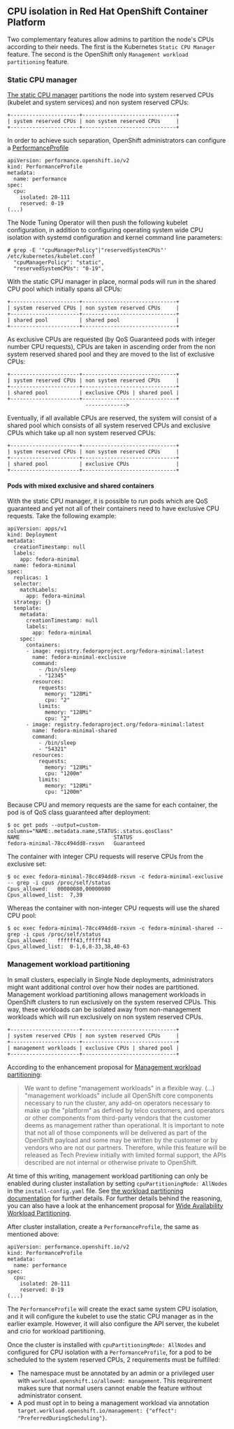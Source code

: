 ## CPU isolation in Red Hat OpenShift Container Platform

Two complementary features allow admins to partition the node's CPUs according to their needs. The first is
the Kubernetes `Static CPU Manager` feature. The second is the OpenShift only `Management workload partitioning` feature.

### Static CPU manager

[The static CPU manager](https://kubernetes.io/docs/tasks/administer-cluster/cpu-management-policies/#static-policy)
partitions the node into system reserved CPUs (kubelet and system services) and non system
reserved CPUs:

```
+----------------------+------------------------------+
| system reserved CPUs | non system reserved CPUs     |
+----------------------+------------------------------+
```

In order to achieve such separation, OpenShift administrators can configure a
[PerformanceProfile](https://docs.openshift.com/container-platform/4.14/scalability_and_performance/cnf-create-performance-profiles.html)

```
apiVersion: performance.openshift.io/v2
kind: PerformanceProfile
metadata:
  name: performance
spec:
  cpu:
    isolated: 20-111
    reserved: 0-19
(...)
```

The Node Tuning Operator will then push the following kubelet configuration, in addition to configuring operating
system wide CPU isolation with systemd configuration and kernel command line parameters:
```
# grep -E '"cpuManagerPolicy"|"reservedSystemCPUs"' /etc/kubernetes/kubelet.conf
  "cpuManagerPolicy": "static",
  "reservedSystemCPUs": "0-19",
```

With the static CPU manager in place, normal pods will run in the shared CPU pool which initially spans all CPUs:
```
+----------------------+------------------------------+
| system reserved CPUs | non system reserved CPUs     |
+----------------------+------------------------------+
| shared pool          | shared pool                  |
+----------------------+------------------------------+
```

As exclusive CPUs are requested (by QoS Guaranteed pods with integer number CPU requests), CPUs are taken in ascending
order from the non system reserved shared pool and they are moved to the list of exclusive CPUs:
```
+----------------------+------------------------------+
| system reserved CPUs | non system reserved CPUs     |
+----------------------+------------------------------+
| shared pool          | exclusive CPUs | shared pool |
+----------------------+------------------------------+
                         ------------->
```

Eventually, if all available CPUs are reserved, the system will consist of a shared pool which consists of all system
reserved CPUs and exclusive CPUs which take up all non system reserved CPUs:
```
+----------------------+------------------------------+
| system reserved CPUs | non system reserved CPUs     |
+----------------------+------------------------------+
| shared pool          | exclusive CPUs               |
+----------------------+------------------------------+
```

#### Pods with mixed exclusive and shared containers

With the static CPU manager, it is possible to run pods which are QoS guaranteed and yet not all of their containers
need to have exclusive CPU requests. Take the following example:

```
apiVersion: apps/v1
kind: Deployment
metadata:
  creationTimestamp: null
  labels:
    app: fedora-minimal
  name: fedora-minimal
spec:
  replicas: 1
  selector:
    matchLabels:
      app: fedora-minimal
  strategy: {}
  template:
    metadata:
      creationTimestamp: null
      labels:
        app: fedora-minimal
    spec:
      containers:
      - image: registry.fedoraproject.org/fedora-minimal:latest
        name: fedora-minimal-exclusive
        command:
          - /bin/sleep
          - "12345"
        resources:
          requests:
            memory: "128Mi"
            cpu: "2"
          limits:
            memory: "128Mi"
            cpu: "2"
      - image: registry.fedoraproject.org/fedora-minimal:latest
        name: fedora-minimal-shared
        command:
          - /bin/sleep
          - "54321"
        resources:
          requests:
            memory: "128Mi"
            cpu: "1200m"
          limits:
            memory: "128Mi"
            cpu: "1200m"
```

Because CPU and memory requests are the same for each container, the pod is of QoS class guaranteed after deployment:

```
$ oc get pods --output=custom-columns="NAME:.metadata.name,STATUS:.status.qosClass"
NAME                              STATUS
fedora-minimal-78cc494dd8-rxsvn   Guaranteed
```

The container with integer CPU requests will reserve CPUs from the exclusive set:

```
$ oc exec fedora-minimal-78cc494dd8-rxsvn -c fedora-minimal-exclusive -- grep -i cpus /proc/self/status
Cpus_allowed:	00000080,00000080
Cpus_allowed_list:	7,39
```

Whereas the container with non-integer CPU requests will use the shared CPU pool:

```
$ oc exec fedora-minimal-78cc494dd8-rxsvn -c fedora-minimal-shared -- grep -i cpus /proc/self/status
Cpus_allowed:	ffffff43,ffffff43
Cpus_allowed_list:	0-1,6,8-33,38,40-63
```

### Management workload partitioning

In small clusters, especially in Single Node deployments, administrators might want additional control over how their
nodes are partitioned. Management workload partitioning allows management workloads in OpenShift clusters to run
exclusively on the system reserved CPUs. This way, these workloads can be isolated away from non-management
workloads which will run exclusively on non system reserved CPUs.

```
+----------------------+------------------------------+
| system reserved CPUs | non system reserved CPUs     |
+----------------------+------------------------------+
| management workloads | exclusive CPUs | shared pool |
+----------------------+------------------------------+
```

According to the enhancement proposal for
[Management workload partitioning](https://github.com/openshift/enhancements/blob/master/enhancements/workload-partitioning/management-workload-partitioning.md#high-level-end-to-end-workflow):

> We want to define "management workloads" in a flexible way. (...) "management workloads" include all OpenShift core
components necessary to run the cluster, any add-on operators necessary to make up the "platform" as defined by telco
customers, and operators or other components from third-party vendors that the customer deems as management rather than
operational.  It is important to note that not all of those components will be delivered as part of the OpenShift
payload and some may be written by the customer or by vendors who are not our partners. Therefore, while this feature
will be released as Tech Preview initially with limited formal support, the APIs described are not internal or otherwise
private to OpenShift.

At time of this writing, management workload partitioning can only be enabled during cluster installation by setting
`cpuPartitioningMode: AllNodes` in the `install-config.yaml` file. See
[the workload partitioning documentation](https://docs.openshift.com/container-platform/4.14/scalability_and_performance/enabling-workload-partitioning.html)
for further details. For further details behind the reasoning, you can also have a look at the enhancement proposal for
[Wide Availability Workload Partitioning](https://github.com/openshift/enhancements/blob/master/enhancements/workload-partitioning/wide-availability-workload-partitioning.md).

After cluster installation, create a `PerformanceProfile`, the same as mentioned above:
```
apiVersion: performance.openshift.io/v2
kind: PerformanceProfile
metadata:
  name: performance
spec:
  cpu:
    isolated: 20-111
    reserved: 0-19
(...)
```

The `PerformanceProfile` will create the exact same system CPU isolation, and it will configure the kubelet to use the
static CPU manager as in the earlier example. However, it will also configure the API server, the kubelet and crio
for workload partitioning.

Once the cluster is installed with `cpuPartitioningMode: AllNodes` and configured for CPU isolation with a
`PerformanceProfile`, for a pod to be scheduled to the system reserved CPUs, 2 requirements must be fulfilled:

* The namespace must be annotated by an admin or a privileged user with `workload.openshift.io/allowed: management`.
  This requirement makes sure that normal users cannot enable the feature without administrator consent.
* A pod must opt in to being a management workload via annotation
`target.workload.openshift.io/management: {"effect": "PreferredDuringScheduling"}`.

